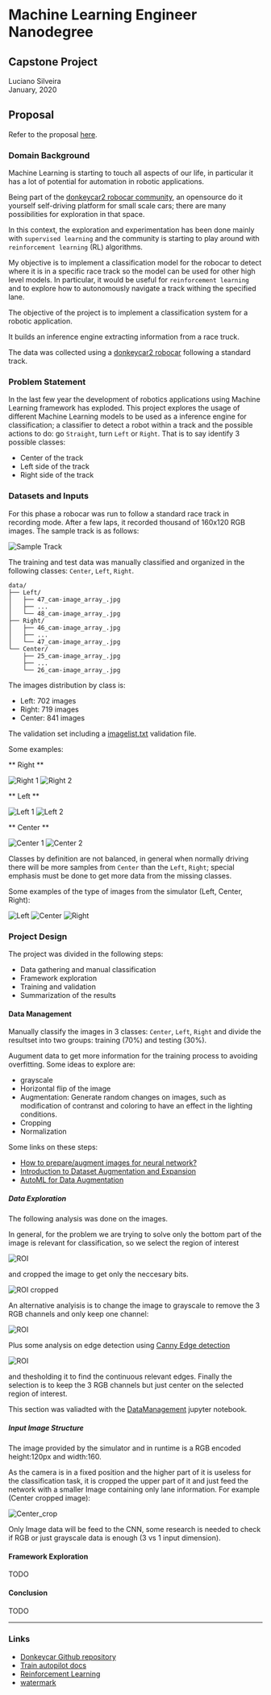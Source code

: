 # Machine Learning Engineer Nanodegree
## Capstone Project
Luciano Silveira  
January, 2020

## Proposal

Refer to the proposal [here](../proposal/proposal.md).

### Domain Background

Machine Learning is starting to touch all aspects of our life, in particular it has a lot of potential for automation in robotic applications.

Being part of the [donkeycar2 robocar community](http://www.donkeycar.com/), an opensource do it yourself self-driving platform for small scale cars; there are many possibilities for exploration in that space.

In this context, the exploration and experimentation has been done mainly with `supervised learning` and the community is starting to play around with `reinforcement learning` (RL) algorithms.

My objective is to implement a classification model for the robocar to detect where it is in a specific race track so the model can be used for other high level models. In particular, it would be useful for `reinforcement learning` and to explore how to autonomously navigate a track withing the specified lane.

The objective of the project is to implement a classification system for a robotic application.

It builds an inference engine extracting information from a race truck.

The data was collected using a [donkeycar2 robocar](http://www.donkeycar.com/) following a standard track.

### Problem Statement

In the last few year the development of robotics applications using Machine Learning framework has exploded. This project explores the usage of different Machine Learning models to be used as a inference engine for classification; a classifier to detect a robot within a track and the possible actions to do: go `Straight`, turn `Left` or `Right`. That is to say identify 3 possible classes:

 * Center of the track
 * Left side of the track
 * Right side of the track
 
### Datasets and Inputs

For this phase a robocar was run to follow a standard race track in recording mode. After a few laps, it recorded thousand of 160x120 RGB images. The sample track is as follows:

![Sample Track](./images/sample_track.JPG)

The training and test data was manually classified and organized in the following classes: `Center`, `Left`, `Right`.

```
data/
├── Left/
│   ├── 47_cam-image_array_.jpg
│   ├── ...
│   └── 48_cam-image_array_.jpg
├── Right/
│   ├── 46_cam-image_array_.jpg
│   ├── ...
│   └── 47_cam-image_array_.jpg
└── Center/
    ├── 25_cam-image_array_.jpg
    ├── ...
    └── 26_cam-image_array_.jpg
```

The images distribution by class is:

 * Left: 702 images
 * Right: 719 images
 * Center: 841 images

The validation set including a [imagelist.txt](data/imagelist.txt) validation file.

Some examples:

** Right **

![Right 1](./images/right_sample01.jpg)
![Right 2](./images/right_sample02.jpg)

** Left **

![Left 1](./images/left_sample01.jpg)
![Left 2](./images/left_sample02.jpg)

** Center **

![Center 1](./images/center_sample01.jpg)
![Center 2](./images/center_sample02.jpg)

Classes by definition are not balanced, in general when normally driving there will be more samples from `Center` than the `Left`, `Right`; special emphasis must be done to get more data from the missing classes.

Some examples of the type of images from the simulator (Left, Center, Right):

![Left](../data/left_sample.jpg)
![Center](../data/center_sample.jpg)
![Right](../data/right_sample.jpg)

### Project Design

The project was divided in the following steps:

* Data gathering and manual classification
* Framework exploration
* Training and validation
* Summarization of the results

#### Data Management

Manually classify the images in 3 classes: `Center`, `Left`, `Right` and divide the resultset into two groups: training (70%) and testing (30%).

Augument data to get more information for the training process to avoiding overfitting. Some ideas to explore are:

 * grayscale
 * Horizontal flip of the image
 * Augmentation: Generate random changes on images, such as modification of contranst and coloring to have an effect in the lighting conditions.
 * Cropping
 * Normalization

Some links on these steps:

* [How to prepare/augment images for neural network?](https://datascience.stackexchange.com/questions/5224/how-to-prepare-augment-images-for-neural-network)
* [Introduction to Dataset Augmentation and Expansion](https://algorithmia.com/blog/introduction-to-dataset-augmentation-and-expansion)
* [AutoML for Data Augmentation](https://blog.insightdatascience.com/automl-for-data-augmentation-e87cf692c366)


##### Data Exploration

The following analysis was done on the images.

In general, for the problem we are trying to solve only the bottom part of the image is relevant for classification, so we select the region of interest

![ROI](./images/region_of_interest.png)

and cropped the image to get only the neccesary bits.

![ROI cropped](./images/crop_region_of_interest.png)

An alternative analyisis is to change the image to grayscale to remove the 3 RGB channels and only keep one channel:

![ROI](./images/grayscale.png)

Plus some analysis on edge detection using [Canny Edge detection](https://en.wikipedia.org/wiki/Canny_edge_detector)

![ROI](./images/canny_threshold.png)

and thesholding it to find the continuous relevant edges. Finally the selection is to keep the 3 RGB channels but just center on the selected region of interest.

This section was valiadted with the [DataManagement](DataManagement.ipynb) jupyter notebook.

##### Input Image Structure

The image provided by the simulator and in runtime is a RGB encoded height:120px and width:160.

As the camera is in a fixed position and the higher part of it is useless for the classification task, it is cropped the upper part of it and just feed the network with a smaller Image containing only lane information. For example (Center cropped image):

![Center_crop](../data/center_crop_sample.jpg)

Only Image data will be feed to the CNN, some research is needed to check if RGB or just grayscale data is enough (3 vs 1 input dimension).

#### Framework Exploration

TODO

#### Conclusion

TODO

-----------

### Links

 * [Donkeycar Github repository](https://github.com/autorope/donkeycar)
 * [Train autopilot docs](http://docs.donkeycar.com/guide/train_autopilot/)
 * [Reinforcement Learning](https://pathmind.com/wiki/deep-reinforcement-learning)
 * [watermark](https://www.watermarquee.com/watermark)
